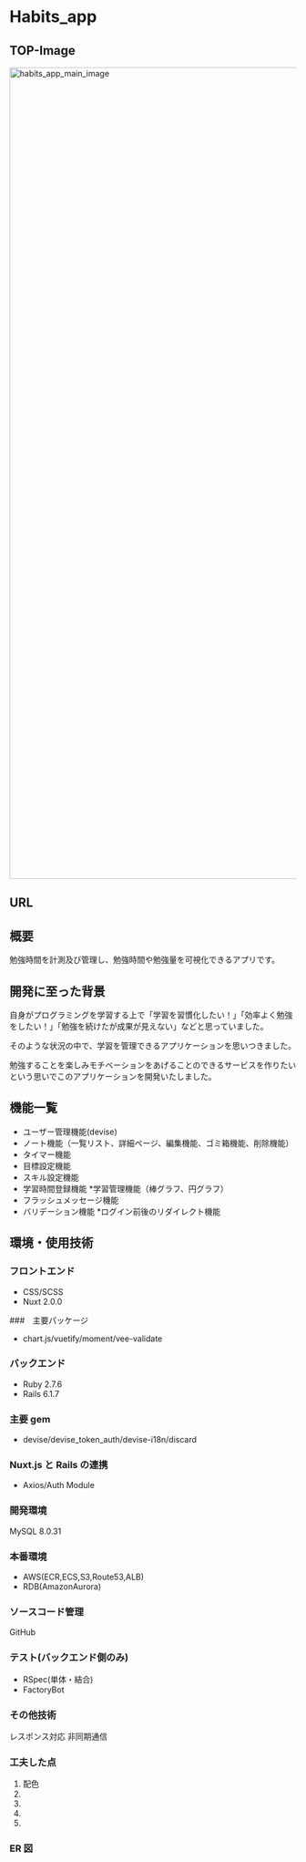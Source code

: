 # Habits_app

## TOP-Image

<img width="1424" alt="habits_app_main_image" src="https://user-images.githubusercontent.com/109594942/209146779-d2fa64b0-52b4-4b22-937b-55a2178f6252.png">

## URL

## 概要

勉強時間を計測及び管理し、勉強時間や勉強量を可視化できるアプリです。

## 開発に至った背景

自身がプログラミングを学習する上で「学習を習慣化したい！」「効率よく勉強をしたい！」「勉強を続けたが成果が見えない」などと思っていました。

そのような状況の中で、学習を管理できるアプリケーションを思いつきました。

勉強することを楽しみモチベーションをあげることのできるサービスを作りたいという思いでこのアプリケーションを開発いたしました。

## 機能一覧

- ユーザー管理機能(devise)
- ノート機能（一覧リスト、詳細ページ、編集機能、ゴミ箱機能、削除機能）
- タイマー機能
- 目標設定機能
- スキル設定機能
- 学習時間登録機能 \*学習管理機能（棒グラフ、円グラフ）
- フラッシュメッセージ機能
- バリデーション機能 \*ログイン前後のリダイレクト機能

## 環境・使用技術

### フロントエンド

- CSS/SCSS
- Nuxt 2.0.0

###　主要パッケージ

- chart.js/vuetify/moment/vee-validate

### バックエンド

- Ruby 2.7.6
- Rails 6.1.7

### 主要 gem

- devise/devise_token_auth/devise-i18n/discard

### Nuxt.js と Rails の連携

- Axios/Auth Module

### 開発環境

MySQL 8.0.31

### 本番環境

- AWS(ECR,ECS,S3,Route53,ALB)
- RDB(AmazonAurora)

### ソースコード管理

GitHub

### テスト(バックエンド側のみ)

- RSpec(単体・結合)
- FactoryBot

### その他技術

レスポンス対応
非同期通信

### 工夫した点

1. 配色
2.
3.
4.
5.

### ER 図
